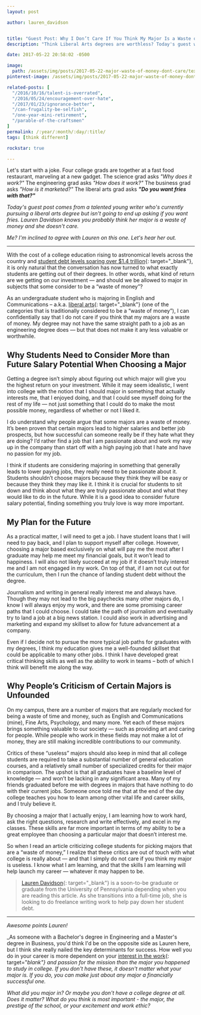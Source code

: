 ```yaml
---
layout: post

author: lauren_davidson


title: "Guest Post: Why I Don’t Care If You Think My Major Is a Waste of Money"
description: "Think Liberal Arts degrees are worthless? Today's guest writer is working on getting one of those degrees and she's got a pretty compelling argument for why it's a great investment for her."

date: 2017-05-22 20:58:02 -0500

image:
  path: /assets/img/posts/2017-05-22-major-waste-of-money-dont-care/textbooks.jpg
pinterest-image: /assets/img/posts/2017-05-22-major-waste-of-money-dont-care/major-waste

related-posts: [
  "/2016/10/16/talent-is-overrated",
  "/2016/05/24/encouragement-over-hate",
  "/2017/01/23/ignorance-better",
  "/can-frugality-be-selfish",
  "/one-year-mini-retirement",
  "/parable-of-the-craftsmen"
]
permalink: /:year/:month/:day/:title/
tags: [think different]

rockstar: true

---
```


Let's start with a joke. Four college grads are together at a fast food restaurant, marveling at a new gadget. The science grad asks _"Why does it work?"_ The engineering grad asks _"How does it work?"_ The business grad asks _"How is it marketed?"_ The liberal arts grad asks ___"Do you want fries with that?"___

_Today's guest post comes from a talented young writer who's currently pursuing a liberal arts degree but isn't going to end up asking if you want fries. Lauren Davidson knows you probably think her major is a waste of money and she doesn't care._

_Me? I'm inclined to agree with Lauren on this one. Let's hear her out._

<hr />

With the cost of a college education rising to astronomical levels across the country and [student debt levels soaring over $1.4 trillion](https://lendedu.com/blog/student-loan-debt-statistics){: target="_blank"}, it is only natural that the conversation has now turned to what exactly students are getting out of their degrees.  In other words, what kind of return are we getting on our investment — and should we be allowed to major in subjects that some consider to be a “waste of money”?

As an undergraduate student who is majoring in English and Communications – a.k.a. [liberal arts](https://www.careerkey.org/choose-a-college-major/what-are-liberal-arts-majors.html#.WR5NYhPyvfZ){: target="_blank"} (one of the categories that is traditionally considered to be a “waste of money”), I can confidentially say that I do not care if you think that my majors are a waste of money.  My degree may not have the same straight path to a job as an engineering degree does — but that does not make it any less valuable or worthwhile.   

## Why Students Need to Consider More than Future Salary Potential When Choosing a Major

Getting a degree isn’t simply about figuring out which major will give you the highest return on your investment.  While it may seem idealistic, I went into college with the notion that I should major in something that actually interests me, that I enjoyed doing, and that I could see myself doing for the rest of my life — not just something that I could do to make the most possible money, regardless of whether or not I liked it.

I do understand why people argue that some majors are a waste of money. It’s been proven that certain majors lead to higher salaries and better job prospects, but how successful can someone really be if they hate what they are doing? I’d rather find a job that I am passionate about and work my way up in the company than start off with a high paying job that I hate and have no passion for my job.

I think if students are considering majoring in something that generally leads to lower paying jobs, they really need to be passionate about it. Students shouldn’t choose majors because they think they will be easy or because they think they may like it. I think it is crucial for students to sit down and think about what they are truly passionate about and what they would like to do in the future. While it is a good idea to consider future salary potential, finding something you truly love is way more important.

## My Plan for the Future

As a practical matter, I will need to get a job.  I have student loans that I will need to pay back, and I plan to support myself after college. However, choosing a major based exclusively on what will pay me the most after I graduate may help me meet my financial goals, but it won’t lead to happiness.  I will also not likely succeed at my job if it doesn’t truly interest me and I am not engaged in my work. On top of that, if I am not cut out for the curriculum, then I run the chance of landing student debt without the degree.

Journalism and writing in general really interest me and always have. Though they may not lead to the big paychecks many other majors do, I know I will always enjoy my work, and there are some promising career paths that I could choose. I could take the path of journalism and eventually try to land a job at a big news station. I could also work in advertising and marketing and expand my skillset to allow for future advancement at a company.

Even if I decide not to pursue the more typical job paths for graduates with my degrees, I think my education gives me a well-founded skillset that could be applicable to many other jobs. I think I have developed great critical thinking skills as well as the ability to work in teams – both of which I think will benefit me along the way.

## Why People’s Criticism of Certain Majors is Unfounded

On my campus, there are a number of majors that are regularly mocked for being a waste of time and money, such as English and Communications (mine), Fine Arts, Psychology, and many more.  Yet each of these majors brings something valuable to our society — such as providing art and caring for people.  While people who work in these fields may not make a lot of money, they are still making incredible contributions to our community.  

Critics of these “useless” majors should also keep in mind that all college students are required to take a substantial number of general education courses, and a relatively small number of specialized credits for their major in comparison.  The upshot is that all graduates have a baseline level of knowledge — and won’t be lacking in any significant area.  Many of my friends graduated before me with degrees in majors that have nothing to do with their current jobs. Someone once told me that at the end of the day college teaches you how to learn among other vital life and career skills, and I truly believe it.

By choosing a major that I actually enjoy, I am learning how to work hard, ask the right questions, research and write effectively, and excel in my classes.  These skills are far more important in terms of my ability to be a great employee than choosing a particular major that doesn’t interest me.

So when I read an article criticizing college students for picking majors that are a “waste of money,” I realize that these critics are out of touch with what college is really about — and that I simply do not care if you think my major is useless.  I know what I am learning, and that the skills I am learning will help launch my career — whatever it may happen to be.  

> [Lauren Davidson](http://laurdavidson.com/){: target="_blank"} is a soon-to-be graduate or graduate from the University of Pennsylvania depending when you are reading this article. As she transitions into a full-time job, she is looking to do freelance writing work to help pay down her student debt.

<hr />

_Awesome points Lauren!_

_As someone with a Bachelor's degree in Engineering and a Master's degree in Business, you'd think I'd be on the opposite side as Lauren here, but I think she really nailed the key determinants for success. How well you do in your career is more dependent on your [interest in the work](https://signalvnoise.com/posts/2922-whatever-interests-you-naturally-is-the-most-important-thing-to-work-on-){: target="_blank"} and passion for the mission than the major you happened to study in college. If you don't have these, it doesn't matter what your major is. If you do, you can make just about any major a financially successful one._



_What did you major in? Or maybe you don't have a college degree at all. Does it matter? What do you think is most important - the major, the prestige of the school, or your excitement and work ethic?_
